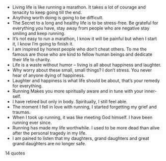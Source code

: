  - Living life is like running a marathon. It takes a lot of courage and tenacity to keep going till the end.
 - Anything worth doing is going to be difficult.
 - The Secret to a long and healthy life is to be stress-free. Be grateful for everything you have, stay away from people who are negative stay smiling and keep running.
 - It’s not easy to run a marathon, I know it will be painful but when I start it, I know I’m going to finish it.
 - I am inspired by honest people who don’t cheat others. To me the famous are those who are kind to fellow human beings and dedicate their life to charity.
 - Life is a waste without humor – living is all about happiness and laughter.
 - Why worry about these small, small things? I don’t stress. You never hear of anyone dying of happiness.
 - Laughter and happiness is what life should be about, that’s your remedy for everything.
 - Running Makes you more spiritually aware and in tune with your inner-self.
 - I have retired but only in body. Spiritually, I still feel able.
 - The moment I fell in love with running, I started forgetting my grief and traumas.
 - When I took up running, it was like meeting God himself. I have been running ever since.
 - Running has made my life worthwhile. I used to be more dead than alive after the personal tragedy in my life.
 - I am pained to listen that my daughters, grand daughters and great grand daughters are no longer safe.

14 quotes